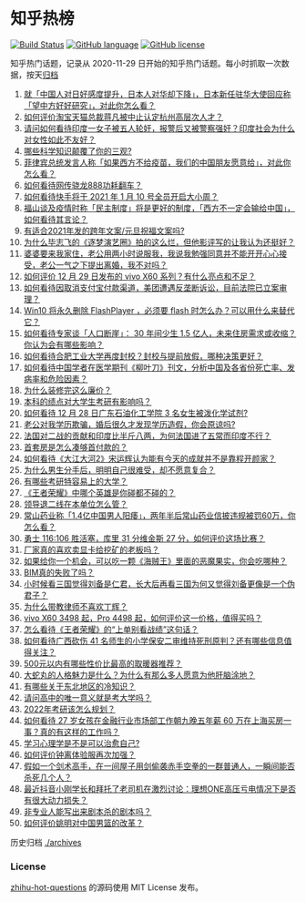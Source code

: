 # 知乎热榜
[![Build Status](https://github.com/ToWeLong/zhihu-hot-questions/workflows/CI/badge.svg)](https://github.com/ToWeLong/zhihu-hot-questions/actions)
[![GitHub language](https://img.shields.io/badge/language-golang-orange.svg)](https://golang.org/)
[![GitHub license](https://img.shields.io/github/license/ToWeLong/zhihu-hot-questions)](https://github.com/ToWeLong/zhihu-hot-questions/blob/main/LICENSE)

知乎热门话题，记录从 2020-11-29 日开始的知乎热门话题。每小时抓取一次数据，按天[归档](./archives)

<!-- BEGIN -->

1. [就「中国人对日好感度提升，日本人对华却下降」，日本新任驻华大使回应称「望中方好好研究」，对此你怎么看？](https://www.zhihu.com/question/437011548)
1. [如何评价淘宝天猫总裁蒋凡被中止认定杭州高层次人才？](https://www.zhihu.com/question/437041072)
1. [请问如何看待印度一女子被五人轮奸，报警后又被警察强奸？印度社会为什么对女性如此不友好？](https://www.zhihu.com/question/436731197)
1. [哪些科学知识颠覆了你的三观?](https://www.zhihu.com/question/327141696)
1. [菲律宾总统发言人称「如果西方不给疫苗，我们的中国朋友愿意给」，对此你怎么看？](https://www.zhihu.com/question/437062889)
1. [如何看待网传骁龙888功耗翻车？](https://www.zhihu.com/question/436973130)
1. [如何看待快手将于 2021 年 1 月 10 号全员开启大小周？](https://www.zhihu.com/question/437040907)
1. [福山谈及疫情时称「民主制度」将是更好的制度，「西方不一定会输给中国」，如何看待其言论？](https://www.zhihu.com/question/437044232)
1. [有适合2021年发的跨年文案/元旦祝福文案吗?](https://www.zhihu.com/question/436593989)
1. [为什么毕志飞的《逐梦演艺圈》拍的这么烂，但他影评写的让我认为还挺好？](https://www.zhihu.com/question/311595147)
1. [婆婆要来我家住，老公用两小时说服我，我说我勉强同意并不能开开心心接受，老公一气之下提出离婚，我不对吗？](https://www.zhihu.com/question/436719701)
1. [如何评价 12 月 29 日发布的 vivo X60 系列？有什么亮点和不足？](https://www.zhihu.com/question/436304113)
1. [如何看待因取消支付宝付款渠道，美团遭遇反垄断诉讼，目前法院已立案审理？](https://www.zhihu.com/question/437058072)
1. [Win10 将永久删除 FlashPlayer ，必须要 flash 时怎么办？可以用什么来替代它？](https://www.zhihu.com/question/436834128)
1. [如何看待专家谈「人口断崖」： 30 年间少生 1.5 亿人，未来住房需求或收缩？你认为会有哪些影响？](https://www.zhihu.com/question/436968349)
1. [如何看待合肥工业大学再度封校？封校与提前放假，哪种决策更好？](https://www.zhihu.com/question/437008857)
1. [如何看待中国学者在医学期刊《柳叶刀》刊文，分析中国及各省份死亡率、发病率和危险因素？](https://www.zhihu.com/question/331439780)
1. [为什么装修完这么廉价？](https://www.zhihu.com/question/413598770)
1. [本科的绩点对大学生考研有影响吗？](https://www.zhihu.com/question/435931835)
1. [如何看待 12 月 28 日广东石油化工学院 3 名女生被泼化学试剂?](https://www.zhihu.com/question/436890084)
1. [老公对我学历欺骗，婚后很久才发现学历造假，你会原谅吗?](https://www.zhihu.com/question/347657075)
1. [法国对二战的贡献和印度比半斤八两，为何法国进了五常而印度不行？](https://www.zhihu.com/question/433626140)
1. [首套房是怎么凑够首付款的？](https://www.zhihu.com/question/311872003)
1. [如何看待《大江大河2》宋运辉认为能有今天的成就并不是靠程开颜家？](https://www.zhihu.com/question/436716444)
1. [为什么男生分手后，明明自己很难受，却不愿意复合？](https://www.zhihu.com/question/360087079)
1. [有哪些考研特容易上的大学？](https://www.zhihu.com/question/295853267)
1. [《王者荣耀》中哪个英雄是你碰都不碰的？](https://www.zhihu.com/question/435874495)
1. [领导退二线在本单位怎么管？](https://www.zhihu.com/question/435740355)
1. [常山药业称「1.4亿中国男人阳痿」，两年半后常山药业信披违规被罚60万，你怎么看？](https://www.zhihu.com/question/437038851)
1. [勇士 116:106 胜活塞，库里 31 分维金斯 27 分，如何评价这场比赛？](https://www.zhihu.com/question/437109489)
1. [厂家真的喜欢卖显卡给挖矿的老板吗？](https://www.zhihu.com/question/436798524)
1. [如果给你一个机会，可以吃一颗《海贼王》里面的恶魔果实，你会吃哪种？](https://www.zhihu.com/question/436568017)
1. [BIM真的失败了吗？](https://www.zhihu.com/question/379474265)
1. [小时候看三国觉得刘备是仁君，长大后再看三国为何又觉得刘备更像是一个伪君子？](https://www.zhihu.com/question/290387649)
1. [为什么带教律师不喜欢丁辉？](https://www.zhihu.com/question/431317603)
1. [vivo X60 3498 起，Pro 4498 起，如何评价这一价格，值得买吗？](https://www.zhihu.com/question/437062552)
1. [怎么看待《王者荣耀》的“上单别看战绩”这句话？](https://www.zhihu.com/question/436949221)
1. [如何看待广西砍伤 41 名师生的小学保安二审维持死刑原判？还有哪些信息值得关注？](https://www.zhihu.com/question/437132178)
1. [500元以内有哪些性价比最高的取暖器推荐？](https://www.zhihu.com/question/435136781)
1. [大蛇丸的人格魅力是什么？为什么有那么多人愿意为他肝脑涂地？](https://www.zhihu.com/question/433778367)
1. [有哪些关于东北地区的冷知识？](https://www.zhihu.com/question/57376493)
1. [请问高中的唯一意义就是考大学吗？](https://www.zhihu.com/question/428350430)
1. [2022年考研该怎么规划？](https://www.zhihu.com/question/424163782)
1. [如何看待 27 岁女孩在金融行业市场部工作朝九晚五年薪 60 万在上海买房一事？真的有这样的工作吗？](https://www.zhihu.com/question/437081708)
1. [学习心理学是不是可以治愈自己?](https://www.zhihu.com/question/353193320)
1. [如何评价钟离体验服再次加强？](https://www.zhihu.com/question/437008303)
1. [假如一个剑术高手，在一间屋子用剑偷袭赤手空拳的一群普通人，一瞬间能否杀死几个人？](https://www.zhihu.com/question/436447311)
1. [最近抖音小刚学长和拜托了老司机在激烈讨论：理想ONE高压亏电情况下是否有很大动力损失？](https://www.zhihu.com/question/436681758)
1. [非专业人能写出来剧本杀的剧本吗？](https://www.zhihu.com/question/436655231)
1. [如何评价姚明对中国男篮的改革？](https://www.zhihu.com/question/345144005)

<!-- END -->

历史归档 [./archives](./archives)


### License
[zhihu-hot-questions](https://github.com/towelong/zhihu-hot-questions) 的源码使用 MIT License 发布。